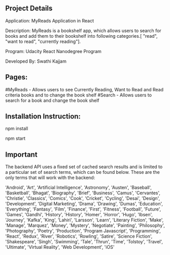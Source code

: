 ## Project Details
Application: MyReads Application in React

Description: MyReads is a bookshelf app, which allows users to search for books and add them to their bookshelf into following categories.[ "read", "want to read",  "currently reading"].

Program: Udacity React Nanodegree Program

Developed By: Swathi Kajjam


## Pages:
#MyReads - Allows users to see Currently Reading, Want to Read and Read criteria books and to change the book shelf
#Search -  Allows users to search for a book and change the book shelf


## Installation Instruction:
npm install

npm start


## Important
The backend API uses a fixed set of cached search results and is limited to a particular set of search terms, which can be found below. These are the only terms that will work with the backend:

'Android', 'Art', 'Artificial Intelligence', 'Astronomy', 'Austen', 'Baseball', 'Basketball', 'Bhagat', 'Biography', 'Brief', 'Business', 'Camus', 'Cervantes', 'Christie', 'Classics', 'Comics', 'Cook', 'Cricket', 'Cycling', 'Desai', 'Design', 'Development', 'Digital Marketing', 'Drama', 'Drawing', 'Dumas', 'Education', 'Everything', 'Fantasy', 'Film', 'Finance', 'First', 'Fitness', 'Football', 'Future', 'Games', 'Gandhi', 'History', 'History', 'Homer', 'Horror', 'Hugo', 'Ibsen', 'Journey', 'Kafka', 'King', 'Lahiri', 'Larsson', 'Learn', 'Literary Fiction', 'Make', 'Manage', 'Marquez', 'Money', 'Mystery', 'Negotiate', 'Painting', 'Philosophy', 'Photography', 'Poetry', 'Production', 'Program Javascript', 'Programming', 'React', 'Redux', 'River', 'Robotics', 'Rowling', 'Satire', 'Science Fiction', 'Shakespeare', 'Singh', 'Swimming', 'Tale', 'Thrun', 'Time', 'Tolstoy', 'Travel', 'Ultimate', 'Virtual Reality', 'Web Development', 'iOS'



